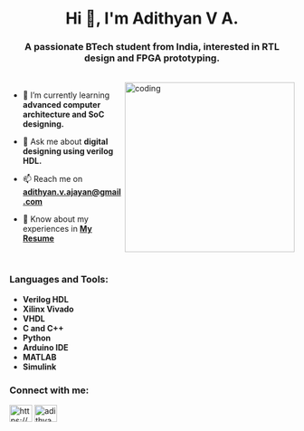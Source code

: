 <h1 align="center">Hi 👋, I'm Adithyan V A.</h1>
<h3 align="center">A passionate BTech student from India, interested in RTL design and FPGA prototyping.</h3>
<br>
<img align="right" alt="coding" width="300" src="https://github.com/user-attachments/assets/aedbe12b-e404-41ea-a16b-21de67bec94a">

- 🌱 I’m currently learning **advanced computer architecture and SoC designing.**

- 💬 Ask me about **digital designing using verilog HDL.**

- 📫 Reach me on <a href="mailto:adithyan.v.ajayan@gmail.com" target="blank" title = "Email me">**adithyan.v.ajayan@gmail.com**</a>

- 📄 Know about my experiences in <a href="https://drive.google.com/file/d/1MeGBtXhpTUdPYSAgA2MU8JfwJhHjkEGQ/view?usp=sharing" target=_blank title = "Resume">**My Resume**</a>
<br>

<h3 align="left">Languages and Tools:</h3>

* **Verilog HDL**
* **Xilinx Vivado**
* **VHDL**
* **C and C++**
* **Python**
* **Arduino IDE**
* **MATLAB**
* **Simulink**
    
<h3 align="left">Connect with me:</h3>
<p align="left">
<a href="https://linkedin.com/in/https://www.linkedin.com/in/adithyan-va/" target="blank"><img align="center" src="https://raw.githubusercontent.com/rahuldkjain/github-profile-readme-generator/master/src/images/icons/Social/linked-in-alt.svg" alt="https://www.linkedin.com/in/adithyan-va/" height="30" width="40" /></a>
<a href="https://instagram.com/adithyan_v.a" target="blank"><img align="center" src="https://raw.githubusercontent.com/rahuldkjain/github-profile-readme-generator/master/src/images/icons/Social/instagram.svg" alt="adithyan_v.a" height="30" width="40" /></a>
</p>
